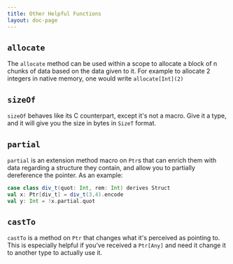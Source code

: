 ```yaml
---
title: Other Helpful Functions
layout: doc-page
---
```


## `allocate`

The `allocate` method can be used within a scope to allocate a block of n chunks of data based on the data given to it. For example to allocate 2 integers in native memory, one would write `allocate[Int](2)`

## `sizeOf`

`sizeOf` behaves like its C counterpart, except it's not a macro. Give it a type, and it will give you the size in bytes in `SizeT` format.


## `partial`

`partial` is an extension method macro on `Ptr`s that can enrich them with data regarding a structure they contain, and allow you to partially dereference the pointer. As an example:

```scala 
case class div_t(quot: Int, rem: Int) derives Struct
val x: Ptr[div_t] = div_t(3,4).encode
val y: Int = !x.partial.quot
```

## `castTo`

`castTo` is a method on `Ptr` that changes what it's perceived as pointing to. This is especially helpful if you've received a `Ptr[Any]` and need it change it to another type to actually use it.
